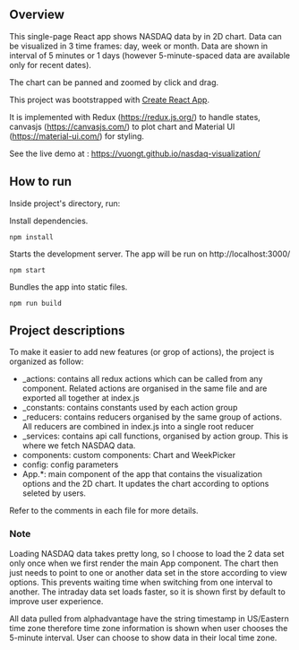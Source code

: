 ## Overview

This single-page React app shows NASDAQ data by in 2D chart. Data can be visualized in 3 time frames: day, week or month. Data are
shown in interval of 5 minutes or 1 days (however 5-minute-spaced data are available only for recent dates).

The chart can be panned and zoomed by click and drag.

This project was bootstrapped with [Create React App](https://github.com/facebook/create-react-app).

It is implemented with Redux (https://redux.js.org/) to handle states, canvasjs (https://canvasjs.com/) to plot chart
and Material UI (https://material-ui.com/) for styling.

See the live demo at : https://vuongt.github.io/nasdaq-visualization/

## How to run
Inside project's directory, run:

Install dependencies.

    npm install
    
Starts the development server.
The app will be run on  http://localhost:3000/

    npm start
    
Bundles the app into static files.

    npm run build

## Project descriptions
To make it easier to add new features (or grop of actions), the project is organized as follow:

* _actions: contains all redux actions which can be called from any component. Related actions are organised in the same file and are exported all together at index.js
* _constants: contains constants used by each action group
* _reducers: contains reducers organised by the same group of actions. All reducers are combined in index.js into a single root reducer
* _services: contains api call functions, organised by action group. This is where we fetch NASDAQ data.
* components: custom components: Chart and WeekPicker
* config: config parameters
* App.*: main component of the app that contains the visualization options and the 2D chart. It updates the chart according to options seleted by users.

Refer to the comments in each file for more details.

### Note
Loading NASDAQ data takes pretty long, so I choose to load the 2 data set only once when we first render the main App component. The chart then just needs to point to one or another data set in the store according to view options. This prevents waiting time when switching from one interval to another. The intraday data set loads faster, so it is shown first by default to improve user experience.

All data pulled from alphadvantage have the string timestamp in US/Eastern time zone therefore time zone information is shown when user chooses the 5-minute interval. User can choose to show data in their local time zone.
